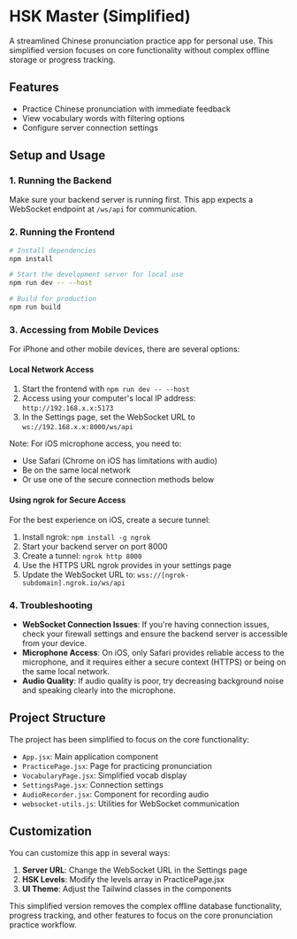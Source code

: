 # HSK Master (Simplified)

A streamlined Chinese pronunciation practice app for personal use. This simplified version focuses on core functionality without complex offline storage or progress tracking.

## Features

- Practice Chinese pronunciation with immediate feedback
- View vocabulary words with filtering options
- Configure server connection settings

## Setup and Usage

### 1. Running the Backend

Make sure your backend server is running first. This app expects a WebSocket endpoint at `/ws/api` for communication.

### 2. Running the Frontend

```bash
# Install dependencies
npm install

# Start the development server for local use
npm run dev -- --host

# Build for production
npm run build
```

### 3. Accessing from Mobile Devices

For iPhone and other mobile devices, there are several options:

#### Local Network Access

1. Start the frontend with `npm run dev -- --host`
2. Access using your computer's local IP address: `http://192.168.x.x:5173`
3. In the Settings page, set the WebSocket URL to `ws://192.168.x.x:8000/ws/api`

Note: For iOS microphone access, you need to:
- Use Safari (Chrome on iOS has limitations with audio)
- Be on the same local network
- Or use one of the secure connection methods below

#### Using ngrok for Secure Access

For the best experience on iOS, create a secure tunnel:

1. Install ngrok: `npm install -g ngrok`
2. Start your backend server on port 8000
3. Create a tunnel: `ngrok http 8000`
4. Use the HTTPS URL ngrok provides in your settings page
5. Update the WebSocket URL to: `wss://[ngrok-subdomain].ngrok.io/ws/api`

### 4. Troubleshooting

- **WebSocket Connection Issues**: If you're having connection issues, check your firewall settings and ensure the backend server is accessible from your device.
- **Microphone Access**: On iOS, only Safari provides reliable access to the microphone, and it requires either a secure context (HTTPS) or being on the same local network.
- **Audio Quality**: If audio quality is poor, try decreasing background noise and speaking clearly into the microphone.

## Project Structure

The project has been simplified to focus on the core functionality:

- `App.jsx`: Main application component
- `PracticePage.jsx`: Page for practicing pronunciation
- `VocabularyPage.jsx`: Simplified vocab display
- `SettingsPage.jsx`: Connection settings
- `AudioRecorder.jsx`: Component for recording audio
- `websocket-utils.js`: Utilities for WebSocket communication

## Customization

You can customize this app in several ways:

1. **Server URL**: Change the WebSocket URL in the Settings page
2. **HSK Levels**: Modify the levels array in PracticePage.jsx
3. **UI Theme**: Adjust the Tailwind classes in the components

This simplified version removes the complex offline database functionality, progress tracking, and other features to focus on the core pronunciation practice workflow.